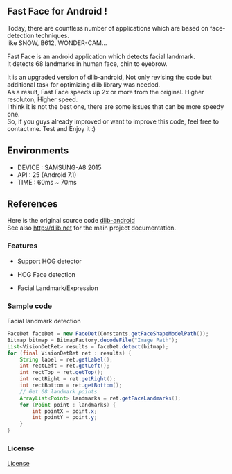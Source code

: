 ## Fast Face for Android !

Today, there are countless number of applications which are based on face-detection techniques. <br />
like SNOW, B612, WONDER-CAM...

Fast Face is an android application which detects facial landmark. <br />
It detects 68 landmarks in human face, chin to eyebrow. <br />

It is an upgraded version of dlib-android, Not only revising the code but additional task for optimizing dlib library was needed. <br />
As a result, Fast Face speeds up 2x or more from the original. Higher resoluton, Higher speed.<br />
I think it is not the best one, there are some issues that can be more speedy one. <br />
So, if you guys already improved or want to improve this code, feel free to contact me. Test and Enjoy it :) <br />

## Environments
* DEVICE : SAMSUNG-A8 2015
* API    : 25 (Android 7.1)
* TIME   : 60ms ~ 70ms

## References
Here is the original source code [dlib-android](https://github.com/tzutalin/dlib-android) <br />
See also http://dlib.net for the main project documentation. <br />

### Features

* Support HOG detector

* HOG Face detection

* Facial Landmark/Expression


### Sample code

Facial landmark detection
```java
FaceDet faceDet = new FaceDet(Constants.getFaceShapeModelPath());
Bitmap bitmap = BitmapFactory.decodeFile("Image Path");
List<VisionDetRet> results = faceDet.detect(bitmap);
for (final VisionDetRet ret : results) {
    String label = ret.getLabel();
    int rectLeft = ret.getLeft();
    int rectTop = ret.getTop();
    int rectRight = ret.getRight();
    int rectBottom = ret.getBottom();
    // Get 68 landmark points
    ArrayList<Point> landmarks = ret.getFaceLandmarks();
    for (Point point : landmarks) {
        int pointX = point.x;
        int pointY = point.y;
    }
}
```

### License
[License](LICENSE.md)
